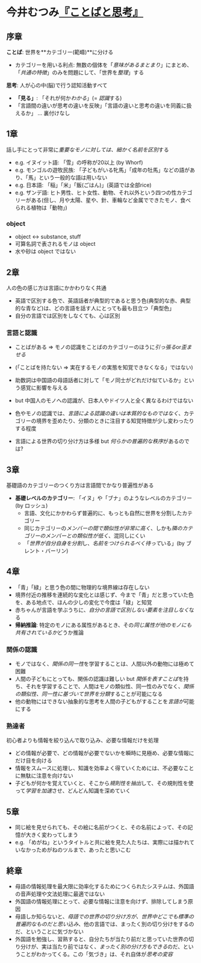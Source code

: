 # 今井むつみ[『ことばと思考』](urn:isbn:4004312787)

## 序章

**ことば**: 世界を**カテゴリー(範疇)**に分ける

- カテゴリーを用いる利点: 無数の個体を「*意味があるまとまり*」にまとめ、「*共通の特徴*」のみを問題にして、「世界を*整理*」する

**思考**: 人が心の中(脳)で行う認知活動すべて

- **「見る」**: 「それが何か*わかる*」(= *認識*する)
- 「言語間の違いが思考の違いを反映」「言語の違いと思考の違いを同義に扱えるか」 … 裏付けなし

## 1章

話し手にとって非常に*重要なモノに対しては、細かく名前を区別*する

- e.g. イヌイット語: 「雪」の呼称が20以上 (by Whorf)
- e.g. モンゴルの遊牧民族: 「子どもがいる牝馬」「成年の牡馬」などの語があり、「馬」という一般的な語は用いない
- e.g. 日本語: 「稲」「米」「飯(ごはん)」(英語では全部rice)
- e.g. ザンデ語: ヒト男性、ヒト女性、動物、それ以外という四つの性カテゴリーがある(但し、月や太陽、星や、針、車輪など金属でできたモノ、食べられる植物は「動物」)

### object

- object ↔ substance, stuff
- 可算名詞で表されるモノは object
- 水や砂は object ではない

## 2章

人の色の感じ方は言語にかかわりなく共通

- 英語で区別する色で、英語話者が典型的であると思う色(典型的な赤、典型的な青など)は、どの言語を話す人にとっても最も目立つ「典型色」
- 自分の言語では区別をしなくても、心は区別

### 言語と認識

- ことばがある ⇒ モノの認識をことばのカテゴリーのほうに*引っ張る*or*歪ませる*
- (「ことばを持たない ⇒ 実在するモノの実態を知覚できなくなる」ではない)

- 助数詞は中国語の母語話者に対して「モノ同士がどれだけ似ているか」という感覚に影響を与える
- but 中国人のモノへの認識が、日本人やドイツ人と全く異なるわけではない

- 色やモノの認識では、*言語による認識の違いは本質的なものではなく*、カテゴリーの境界を歪めたり、分類のときに注目する知覚特徴が少し変わったりする程度
- 言語による世界の切り分け方は多様 but *何らかの普遍的な秩序*があるのでは?

## 3章

基礎語のカテゴリーのつくり方は言語間でかなり普遍性がある

- **基礎レベルのカテゴリー**: 「イヌ」や「ブナ」のようなレベルのカテゴリー (by ロッシュ)
	- 言語、文化にかかわらず普遍的に、もっとも自然に世界を分割したカテゴリー
	- 同じカテゴリーの*メンバーの間で類似性が非常に高く*、しかも*隣のカテゴリーのメンバーとの類似性が低く*、混同しにくい
	- 「*世界が自分自身を分割*し、*名前をつけられるべく待って*いる」(by ブレント・バーリン)

## 4章

- 「青」「緑」と思う色の間に物理的な境界線は存在しない
- 境界付近の推移を連続的な変化とは感じず、今まで「青」だと思っていた色を、ある地点で、ほんの少しの変化で今度は「緑」と知覚
- 赤ちゃんが言語を学ぶうちに、*自分の言語で区別しない要素を注目しなく*なる
- **帰納推論**: 特定のモノにある属性があるとき、その*同じ属性が他のモノにも共有されているか*どうか推論

### 関係の認識

- モノではなく、*関係の同一性*を学習することは、人間以外の動物には極めて困難
- 人間の子どもにとっても、関係の認識は難しい but *関係を表すことば*を持ち、それを学習することで、人間はモノの類似性、同一性のみでなく、*関係の類似性、同一性に基づいて世界を分類*することが可能になる
- 他の動物にはできない抽象的な思考を人間の子どもがすることを*言語が*可能にする

### 熟達者

初心者よりも情報を絞り込んで取り込み、必要な情報だけを処理

- どの情報が必要で、どの情報が必要でないかを瞬時に見極め、必要な情報にだけ目を向ける
- 情報をスムースに処理し、知識を効率よく得ていくためには、不必要なことに無駄に注意を向けない
- 子どもが何かを覚えていくと、そこから*規則性を抽出*して、その規則性を使って*学習を加速*させ、どんどん知識を深めていく

## 5章

- 同じ絵を見せられても、その絵に名前がつくと、その名前によって、その記憶が大きく変わってしまう
- e.g. 「めがね」というタイトルと共に絵を見た人たちは、実際には描かれていなかっためがねのツルまで、あったと思いこむ

## 終章

- 母語の情報処理を最大限に効率化するためにつくられたシステムは、外国語の音声処理や文法処理に最適ではない
- 外国語の情報処理にとって、必要な情報に注意を向けず、排除してしまう原因
- 母語しか知らないと、*母語での世界の切り分け方が、世界中どこでも標準の普遍的なものだと思い込み*、他の言語では、まったく別の切り分けをするのだ、ということに気づかない
- 外国語を勉強し、習熟すると、自分たちが当たり前だと思っていた世界の切り分けが、実は当たり前ではなく、*まったく別の分け方もできる*のだ、ということがわかってくる。この「気づき」は、それ自体が*思考の変容*
